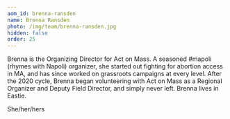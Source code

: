 ```yaml
---
aom_id: brenna-ransden
name: Brenna Ransden
photo: /img/team/brenna-ransden.jpg
hidden: false
order: 25
---
```

Brenna is the Organizing Director for Act on Mass. A seasoned #mapoli (rhymes with Napoli) organizer, she started out fighting for abortion access in MA, and has since worked on grassroots campaigns at every level. After the 2020 cycle, Brenna began volunteering with Act on Mass as a Regional Organizer and Deputy Field Director, and simply never left. Brenna lives in Eastie.

She/her/hers